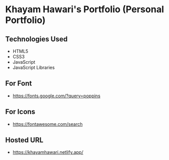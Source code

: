 # Khayam Hawari's Portfolio (Personal Portfolio)

## Technologies Used 
- HTML5
- CSS3
- JavaScript 
- JavaScript Libraries

## For Font 
- https://fonts.google.com/?query=poppins

## For Icons
- https://fontawesome.com/search

## Hosted URL
- https://khayamhawari.netlify.app/

